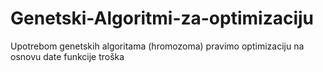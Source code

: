 # Genetski-Algoritmi-za-optimizaciju
Upotrebom genetskih algoritama (hromozoma) pravimo optimizaciju na osnovu date funkcije troška
